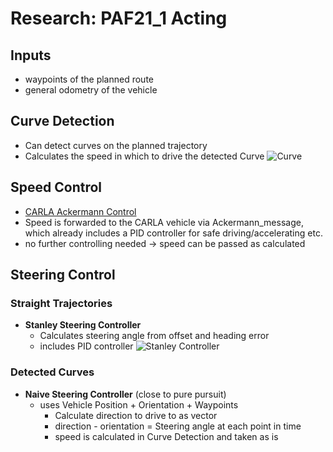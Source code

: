 # Research: PAF21_1 Acting

## Inputs

- waypoints of the planned route
- general odometry of the vehicle

## Curve Detection

- Can detect curves on the planned trajectory
- Calculates the speed in which to drive the detected Curve
![Curve](../../assets/research_assets/curve_detection_paf21_1.png)

## Speed Control

- [CARLA Ackermann Control](https://carla.readthedocs.io/projects/ros-bridge/en/latest/carla_ackermann_control/)
- Speed is forwarded to the CARLA vehicle via Ackermann_message, which already includes a PID controller for safe driving/accelerating etc.
- no further controlling needed  -> speed can be passed as calculated

## Steering Control

### Straight Trajectories

- **Stanley Steering Controller**
  - Calculates steering angle from offset and heading error
  - includes PID controller
 ![Stanley Controller](../../assets/research_assets/stanley_paf21_1.png)

### Detected Curves

- **Naive Steering Controller** (close to pure pursuit)
  - uses Vehicle Position + Orientation + Waypoints
    - Calculate direction to drive to as vector
    - direction - orientation = Steering angle at each point in time
    - speed is calculated in Curve Detection and taken as is
